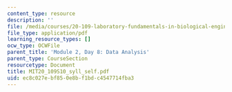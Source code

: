 ```yaml
---
content_type: resource
description: ''
file: /media/courses/20-109-laboratory-fundamentals-in-biological-engineering-spring-2010/ec8c027ebf850e8bf1bdc4547714fba3_MIT20_109S10_syll_self.pdf
file_type: application/pdf
learning_resource_types: []
ocw_type: OCWFile
parent_title: 'Module 2, Day 8: Data Analysis'
parent_type: CourseSection
resourcetype: Document
title: MIT20_109S10_syll_self.pdf
uid: ec8c027e-bf85-0e8b-f1bd-c4547714fba3
---
```

